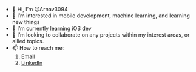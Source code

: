 - 👋 Hi, I’m @Arnav3094
- 👀 I’m interested in mobile development, machine learning, and learning new things
- 🌱 I’m currently learning iOS dev
- 💞️ I’m looking to collaborate on any projects within my interest areas, or allied topics.
- 📫 How to reach me:
    1. [Email](arnav3094pvt@gmail.com)
    2. [LinkedIn](www.linkedin.com/in/arnav-mangla-/)

<!---
Arnav3094/Arnav3094 is a ✨ special ✨ repository because its `README.md` (this file) appears on your GitHub profile.
You can click the Preview link to take a look at your changes.
--->
